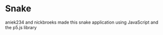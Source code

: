 # Snake

aniek234 and nickbroeks made this snake application using JavaScript and the p5.js library


